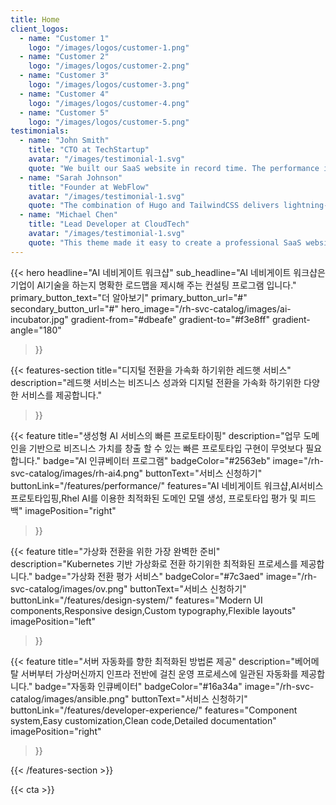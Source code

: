 ```yaml
---
title: Home
client_logos:
  - name: "Customer 1"
    logo: "/images/logos/customer-1.png"
  - name: "Customer 2"
    logo: "/images/logos/customer-2.png"
  - name: "Customer 3"
    logo: "/images/logos/customer-3.png"
  - name: "Customer 4"
    logo: "/images/logos/customer-4.png"
  - name: "Customer 5"
    logo: "/images/logos/customer-5.png"
testimonials:
  - name: "John Smith"
    title: "CTO at TechStartup"
    avatar: "/images/testimonial-1.svg"
    quote: "We built our SaaS website in record time. The performance is incredible, and our users love the modern, clean design."
  - name: "Sarah Johnson"
    title: "Founder at WebFlow"
    avatar: "/images/testimonial-1.svg"
    quote: "The combination of Hugo and TailwindCSS delivers lightning-fast performance. Our website loads instantly, which has significantly improved our conversion rates."
  - name: "Michael Chen"
    title: "Lead Developer at CloudTech"
    avatar: "/images/testimonial-1.svg"
    quote: "This theme made it easy to create a professional SaaS website. The build times are incredibly fast, and the code is clean and maintainable."
---
```


{{< hero 
    headline="AI 네비게이트 워크샵"
    sub_headline="AI 네비게이트 워크샵은 기업이 AI기술을 하는지 명확한 로드맵을 제시해 주는 컨설팅 프로그램 입니다."
    primary_button_text="더 알아보기"
    primary_button_url="#"
    secondary_button_url="#"
    hero_image="/rh-svc-catalog/images/ai-incubator.jpg"
    gradient-from="#dbeafe"
    gradient-to="#f3e8ff"
    gradient-angle="180"
>}}

<!-- {{< client-logos animate="true" >}} -->

{{< features-section 
    title="디지털 전환을 가속화 하기위한 레드햇 서비스"
    description="레드햇 서비스는 비즈니스 성과와 디지털 전환을 가속화 하기위한 다양한 서비스를 제공합니다."
>}}

{{< feature
    title="생성형 AI 서비스의 빠른 프로토타이핑"
    description="업무 도메인을 기반으로 비즈니스 가치를 창출 할 수 있는 빠른 프로토타입 구현이 무엇보다 필요합니다."
    badge="AI 인큐베이터 프로그램"
    badgeColor="#2563eb"
    image="/rh-svc-catalog/images/rh-ai4.png"
    buttonText="서비스 신청하기"
    buttonLink="/features/performance/"
    features="AI 네비게이트 워크샵,AI서비스 프로토타입핑,Rhel AI를 이용한 최적화된 도메인 모델 생성, 프로토타입 평가 및 피드백"
    imagePosition="right"
>}}

{{< feature
    title="가상화 전환을 위한 가장 완벽한 준비"
    description="Kubernetes 기반 가상화로 전환 하기위한 최적화된 프로세스를 제공합니다."
    badge="가상화 전환 평가 서비스"
    badgeColor="#7c3aed"
    image="/rh-svc-catalog/images/ov.png"
    buttonText="서비스 신청하기"
    buttonLink="/features/design-system/"
    features="Modern UI components,Responsive design,Custom typography,Flexible layouts"
    imagePosition="left"
>}}

{{< feature
    title="서버 자동화를 향한 최적화된 방법론 제공"
    description="베어메탈 서버부터 가상머신까지 인프라 전반에 걸친 운영 프로세스에 일관된 자동화를 제공합니다."
    badge="자동화 인큐베이터"
    badgeColor="#16a34a"
    image="/rh-svc-catalog/images/ansible.png"
    buttonText="서비스 신청하기"
    buttonLink="/features/developer-experience/"
    features="Component system,Easy customization,Clean code,Detailed documentation"
    imagePosition="right"
>}}

{{< /features-section >}}

<!-- {{< testimonials 
    title="레드햇 서비스 고객"
    description="See how teams are building better websites with our theme."
    animate="true"
    background-color="#f1f5f9"
>}} -->

{{< cta >}}
